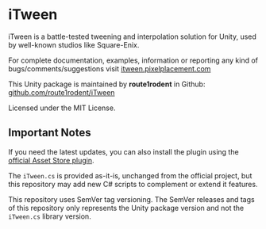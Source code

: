 # iTween

iTween is a battle-tested tweening and interpolation solution for Unity, used by well-known studios
like Square-Enix.

For complete documentation, examples, information or reporting any kind of bugs/comments/suggestions 
visit [itween.pixelplacement.com](http://itween.pixelplacement.com)

This Unity package is maintained by **route1rodent** in Github: 
[github.com/route1rodent/iTween](https://github.com/route1rodent/iTween)

Licensed under the MIT License.

## Important Notes

If you need the latest updates, you can also install the plugin using the
[official Asset Store plugin](https://assetstore.unity.com/packages/tools/animation/itween-84).

The `iTween.cs` is provided as-it-is, unchanged from the official project,
but this repository may add new C# scripts to complement or extend it features.

This repository uses SemVer tag versioning. The SemVer releases and tags of this repository
only represents the Unity package version and not the `iTween.cs` library version.